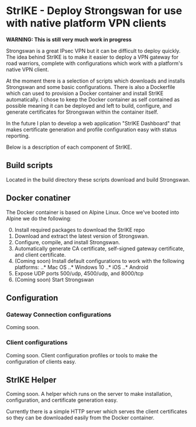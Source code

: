 # StrIKE - Deploy Strongswan for use with native platform VPN clients

**WARNING: This is still very much work in progress**

Strongswan is a great IPsec VPN but it can be difficult to deploy quickly. The idea behind StrIKE is to make it easier to deploy a VPN gateway for road warriors, complete with configurations which work with a platform's native VPN client.

At the moment there is a selection of scripts which downloads and installs Strongswan and some basic configurations. There is also a Dockerfile which can used to provision a Docker container and install StrIKE automatically. I chose to keep the Docker container as self contained as possible meaning it can be deployed and left to build, configure, and generate certificates for Strongswan within the container itself.

In the future I plan to develop a web application "StrIKE Dashboard" that makes certificate generation and profile configuration easy with status reporting.

Below is a description of each component of StrIKE.

## Build scripts

Located in the build directory these scripts download and build Strongswan.

## Docker conatiner

The Docker container is based on Alpine Linux. Once we've booted into Alpine we do the following:

0. Install required packages to download the StrIKE repo
0. Download and extract the latest version of Strongswan.
0. Configure, compile, and install Strongswan.
0. Automatically generate CA certificate, self-signed gateway certificate, and client certificate.
0. (Coming soon) Install default configurations to work with the following platforms:
..* Mac OS
..* Windows 10
..* iOS
..* Android
0. Expose UDP ports 500/udp, 4500/udp, and 8000/tcp
0. (Coming soon) Start Strongswan

## Configuration

### Gateway Connection configurations

Coming soon.

### Client configurations

Coming soon. Client configuration profiles or tools to make the configuration of clients easy.

## StrIKE Helper

Coming soon. A helper which runs on the server to make installation, configuration, and certificate generation easy.

Currently there is a simple HTTP server which serves the client certificates so they can be downloaded easily from the Docker container.
